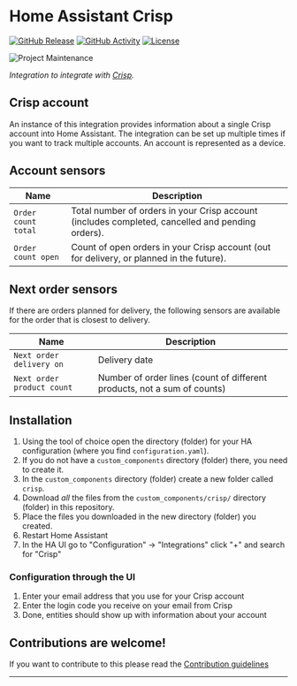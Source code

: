 # Home Assistant Crisp

[![GitHub Release][releases-shield]][releases]
[![GitHub Activity][commits-shield]][commits]
[![License][license-shield]](LICENSE)

![Project Maintenance][maintenance-shield]

_Integration to integrate with [Crisp][crisp]._

## Crisp account

An instance of this integration provides information about a single Crisp account into Home Assistant.
The integration can be set up multiple times if you want to track multiple accounts.
An account is represented as a device.

## Account sensors

Name | Description
-- | --
`Order count total` | Total number of orders in your Crisp account (includes completed, cancelled and pending orders).
`Order count open` | Count of open orders in your Crisp account (out for delivery, or planned in the future).

## Next order sensors

If there are orders planned for delivery, the following sensors are available for the order that is closest to delivery.

Name | Description
-- | --
`Next order delivery on` | Delivery date
`Next order product count` | Number of order lines (count of different products, not a sum of counts)

## Installation

1. Using the tool of choice open the directory (folder) for your HA configuration (where you find `configuration.yaml`).
1. If you do not have a `custom_components` directory (folder) there, you need to create it.
1. In the `custom_components` directory (folder) create a new folder called `crisp`.
1. Download _all_ the files from the `custom_components/crisp/` directory (folder) in this repository.
1. Place the files you downloaded in the new directory (folder) you created.
1. Restart Home Assistant
1. In the HA UI go to "Configuration" -> "Integrations" click "+" and search for "Crisp"

### Configuration through the UI

1. Enter your email address that you use for your Crisp account
1. Enter the login code you receive on your email from Crisp
1. Done, entities should show up with information about your account

## Contributions are welcome!

If you want to contribute to this please read the [Contribution guidelines](CONTRIBUTING.md)

***

[crisp]: https://crisp.nl
[commits-shield]: https://img.shields.io/github/commit-activity/y/NLthijs48/home-assistant-crisp.svg?style=for-the-badge
[commits]: https://github.com/NLthijs48/home-assistant-crisp/commits/main
[forum-shield]: https://img.shields.io/badge/community-forum-brightgreen.svg?style=for-the-badge
[license-shield]: https://img.shields.io/github/license/NLthijs48/home-assistant-crisp.svg?style=for-the-badge
[maintenance-shield]: https://img.shields.io/badge/maintainer-Thijs%20Wiefferink%20%40NLthijs48-blue.svg?style=for-the-badge
[releases-shield]: https://img.shields.io/github/release/NLthijs48/home-assistant-crisp.svg?style=for-the-badge
[releases]: https://github.com/NLthijs48/home-assistant-crisp/releases
